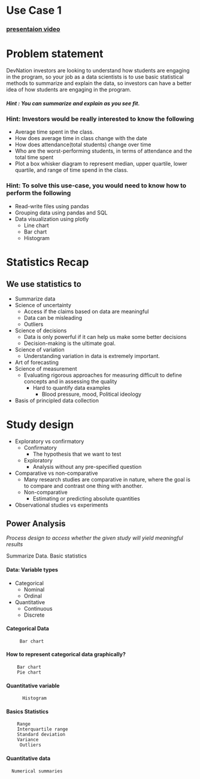 # Use Case 1

### [presentaion video](https://www.loom.com/share/158a95d0e3a94292829ed6b2cc70d8fa)

# Problem statement

DevNation investors are looking to understand how students are engaging in the program, so your job as a data scientists is to use basic statistical methods to summarize and explain the data, so investors can have a better idea of how students are engaging in the program. 

   #####   _Hint : You can summarize and explain as you see fit._
   
  ### Hint: Investors would be really interested to know the following

- Average time spent in the class. 
- How does average time in class change with the date
- How does attendance(total students) change over time
- Who are the worst-performing students, in terms of attendance and the total time spent
- Plot a box whisker diagram to represent median, upper quartile, lower quartile, and range of time spend in the class.

 ### Hint: To solve this use-case, you would need to know how to perform the following

* Read-write files using pandas
* Grouping data using pandas and SQL
* Data visualization using plotly
     - Line chart
     - Bar chart
     - Histogram


# Statistics Recap

## We use statistics to 
* Summarize data
* Science of uncertainty 
    - Access if the claims based on data are meaningful
    - Data can be misleading
    - Outliers
* Science of decisions
    * Data is only powerful if it can help us make some better decisions
    * Decision-making is the ultimate goal.
* Science of variation
    - Understanding variation in data is extremely important.
* Art of forecasting
* Science of measurement
    - Evaluating rigorous approaches for measuring difficult to define concepts and in assessing the quality
        - Hard to quantify data examples
             - Blood pressure, mood, Political ideology
* Basis of principled data collection

# Study design
* Exploratory vs confirmatory 
    - Confirmatory
        - The hypothesis that we want to test
    - Exploratory
        - Analysis without any pre-specified question
* Comparative vs non-comparative
    - Many research studies are comparative in nature, where the goal is to compare and contrast one thing with another.
    - Non-comparative 
         - Estimating or predicting absolute quantities
* Observational studies vs experiments


## Power Analysis

_Process design to access whether the given study will yield meaningful results_


Summarize Data. Basic statistics

#### **Data: Variable types**
   - Categorical
      - Nominal 
      - Ordinal
   - Quantitative
      - Continuous 
      - Discrete

#### **Categorical Data**
         Bar chart

#### **How to represent categorical data graphically?**
        Bar chart
        Pie chart

#### **Quantitative variable**
          Histogram



#### **Basics Statistics**
        Range
        Interquartile range
        Standard deviation
        Variance
         Outliers



#### **Quantitative data**
      Numerical summaries


